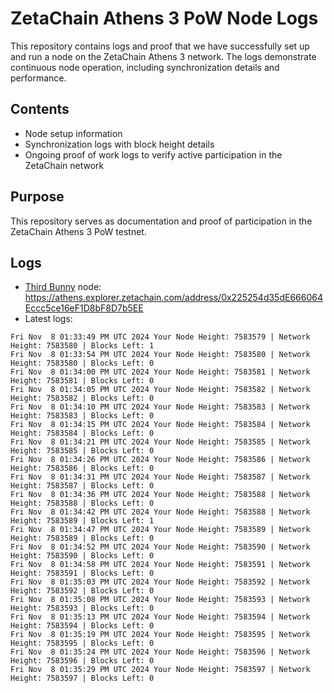# ZetaChain Athens 3 PoW Node Logs
This repository contains logs and proof that we have successfully set up and run a node on the ZetaChain Athens 3 network. The logs demonstrate continuous node operation, including synchronization details and performance.

## Contents
- Node setup information
- Synchronization logs with block height details
- Ongoing proof of work logs to verify active participation in the ZetaChain network

## Purpose
This repository serves as documentation and proof of participation in the ZetaChain Athens 3 PoW testnet.

## Logs

- [Third Bunny](https://thirdbunny.xyz/) node: https://athens.explorer.zetachain.com/address/0x225254d35dE666064Eccc5ce16eF1D8bF8D7b5EE
- Latest logs:
```
Fri Nov  8 01:33:49 PM UTC 2024 Your Node Height: 7583579 | Network Height: 7583580 | Blocks Left: 1
Fri Nov  8 01:33:54 PM UTC 2024 Your Node Height: 7583580 | Network Height: 7583580 | Blocks Left: 0
Fri Nov  8 01:34:00 PM UTC 2024 Your Node Height: 7583581 | Network Height: 7583581 | Blocks Left: 0
Fri Nov  8 01:34:05 PM UTC 2024 Your Node Height: 7583582 | Network Height: 7583582 | Blocks Left: 0
Fri Nov  8 01:34:10 PM UTC 2024 Your Node Height: 7583583 | Network Height: 7583583 | Blocks Left: 0
Fri Nov  8 01:34:15 PM UTC 2024 Your Node Height: 7583584 | Network Height: 7583584 | Blocks Left: 0
Fri Nov  8 01:34:21 PM UTC 2024 Your Node Height: 7583585 | Network Height: 7583585 | Blocks Left: 0
Fri Nov  8 01:34:26 PM UTC 2024 Your Node Height: 7583586 | Network Height: 7583586 | Blocks Left: 0
Fri Nov  8 01:34:31 PM UTC 2024 Your Node Height: 7583587 | Network Height: 7583587 | Blocks Left: 0
Fri Nov  8 01:34:36 PM UTC 2024 Your Node Height: 7583588 | Network Height: 7583588 | Blocks Left: 0
Fri Nov  8 01:34:42 PM UTC 2024 Your Node Height: 7583588 | Network Height: 7583589 | Blocks Left: 1
Fri Nov  8 01:34:47 PM UTC 2024 Your Node Height: 7583589 | Network Height: 7583589 | Blocks Left: 0
Fri Nov  8 01:34:52 PM UTC 2024 Your Node Height: 7583590 | Network Height: 7583590 | Blocks Left: 0
Fri Nov  8 01:34:58 PM UTC 2024 Your Node Height: 7583591 | Network Height: 7583591 | Blocks Left: 0
Fri Nov  8 01:35:03 PM UTC 2024 Your Node Height: 7583592 | Network Height: 7583592 | Blocks Left: 0
Fri Nov  8 01:35:08 PM UTC 2024 Your Node Height: 7583593 | Network Height: 7583593 | Blocks Left: 0
Fri Nov  8 01:35:13 PM UTC 2024 Your Node Height: 7583594 | Network Height: 7583594 | Blocks Left: 0
Fri Nov  8 01:35:19 PM UTC 2024 Your Node Height: 7583595 | Network Height: 7583595 | Blocks Left: 0
Fri Nov  8 01:35:24 PM UTC 2024 Your Node Height: 7583596 | Network Height: 7583596 | Blocks Left: 0
Fri Nov  8 01:35:29 PM UTC 2024 Your Node Height: 7583597 | Network Height: 7583597 | Blocks Left: 0
```
